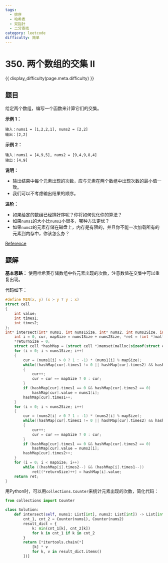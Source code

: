 ```yaml
---
tags:
  - 排序
  - 哈希表
  - 双指针
  - 二分查找
category: leetcode
difficulty: 简单
---
```


# 350. 两个数组的交集 II

{{ display_difficulty(page.meta.difficulty) }}

## 题目

给定两个数组，编写一个函数来计算它们的交集。

**示例 1：**

```
输入：nums1 = [1,2,2,1], nums2 = [2,2]
输出：[2,2]
```

**示例 2：**

```
输入：nums1 = [4,9,5], nums2 = [9,4,9,8,4]
输出：[4,9]
```

**说明：**

* 输出结果中每个元素出现的次数，应与元素在两个数组中出现次数的最小值一致。
* 我们可以不考虑输出结果的顺序。

**进阶：**

* 如果给定的数组已经排好序呢？你将如何优化你的算法？
* 如果`nums1`的大小比`nums2`小很多，哪种方法更优？
* 如果`nums2`的元素存储在磁盘上，内存是有限的，并且你不能一次加载所有的元素到内存中，你该怎么办？

[Reference](https://leetcode-cn.com/problems/intersection-of-two-arrays-ii)

## 题解

**基本思路：** 使用哈希表存储数组中各元素出现的次数，注意数值在交集中可以重复出现。

代码如下：

```c
#define MIN(x, y) (x > y ? y : x)
struct cell
{
    int value;
    int times1;
    int times2;
};
int* intersect(int* nums1, int nums1Size, int* nums2, int nums2Size, int* returnSize){
    int i = 0, cur, mapSize = nums1Size + nums2Size, *ret = (int *)malloc(sizeof(int) * (nums1Size + nums2Size));
    *returnSize = 0;
    struct cell *hashMap = (struct cell *)memset(malloc(sizeof(struct cell) * mapSize), 0, sizeof(struct cell) * mapSize);
    for (i = 0; i < nums1Size; i++)
    {
        cur = (nums1[i] > 0 ? 1 : -1) * (nums1[i] % mapSize);
        while((hashMap[cur].times1 != 0 || hashMap[cur].times2) && hashMap[cur].value != nums1[i])
        {
            cur++;
            cur = cur == mapSize ? 0 : cur;
        }
        if (hashMap[cur].times1 == 0 && hashMap[cur].times2 == 0)
            hashMap[cur].value = nums1[i];
        hashMap[cur].times1++;
    }
    for (i = 0; i < nums2Size; i++)
    {
        cur = (nums2[i] > 0 ? 1 : -1) * (nums2[i] % mapSize);
        while((hashMap[cur].times1 != 0 || hashMap[cur].times2) && hashMap[cur].value != nums2[i])
        {
            cur++;
            cur = cur == mapSize ? 0 : cur;
        }
        if (hashMap[cur].times1 == 0 && hashMap[cur].times2 == 0)
            hashMap[cur].value = nums2[i];
        hashMap[cur].times2++;
    }
    for (i = 0; i < mapSize; i++)
        while ((hashMap[i].times2--) && (hashMap[i].times1--))
            ret[(*returnSize)++] = hashMap[i].value;
    return ret;
}
```

用Python时，可以用`collections.Counter`来统计元素出现的次数，简化代码：

```python
from collections import Counter

class Solution:
    def intersect(self, nums1: List[int], nums2: List[int]) -> List[int]:
        cnt_1, cnt_2 = Counter(nums1), Counter(nums2)
        result_dict = {
            k: min(cnt_1[k], cnt_2[k])
            for k in cnt_1 if k in cnt_2
        }
        return [*itertools.chain(*[
            [k] * v
            for k, v in result_dict.items()
        ])]

```
